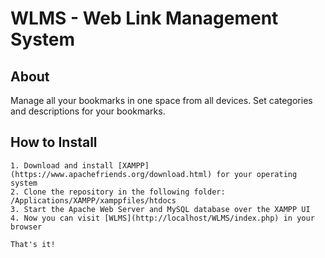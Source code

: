 # WLMS - Web Link Management System

## About

Manage all your bookmarks in one space from all devices. Set categories and descriptions for your bookmarks.


## How to Install

    1. Download and install [XAMPP](https://www.apachefriends.org/download.html) for your operating system 
    2. Clone the repository in the following folder: /Applications/XAMPP/xamppfiles/htdocs
    3. Start the Apache Web Server and MySQL database over the XAMPP UI
    4. Now you can visit [WLMS](http://localhost/WLMS/index.php) in your browser

    That's it!